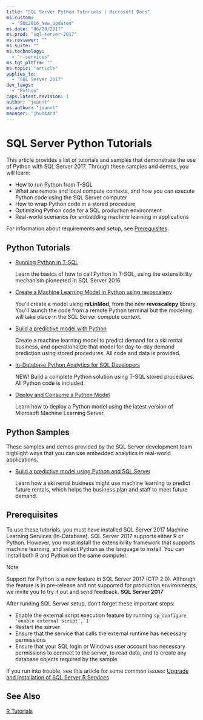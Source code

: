 ```yaml
---
title: "SQL Server Python Tutorials | Microsoft Docs"
ms.custom: 
  - "SQL2016_New_Updated"
ms.date: "06/20/2017"
ms.prod: "sql-server-2017"
ms.reviewer: ""
ms.suite: ""
ms.technology: 
  - "r-services"
ms.tgt_pltfrm: ""
ms.topic: "article"
applies_to: 
  - "SQL Server 2017"
dev_langs: 
  - "Python"
caps.latest.revision: 1
author: "jeannt"
ms.author: "jeannt"
manager: "jhubbard"
---
```

# SQL Server Python Tutorials

This article provides a list of tutorials and samples that demonstrate the use of Python with SQL Server 2017. Through these samples and demos, you will learn:

+ How to run Python from T-SQL
+ What are remote and local compute contexts, and how you can execute Python code using the SQL Server computer
+ How to wrap Python code in a stored procedure
+ Optimizing Python code for a SQL production environment
+ Real-world scenarios for embedding machine learning in applications

For information about requirements and setup, see [Prerequisites](#bkmk_Prerequisites).

## <a name="bkmk_pythontutorials"></a>Python Tutorials

+ [Running Python in T-SQL](run-python-using-t-sql.md)

   Learn the basics of how to call Python in T-SQL, using the extensibility mechanism pioneered in SQL Server 2016.

+ [Create a Machine Learning Model in Python using revoscalepy](use-python-revoscalepy-to-create-model.md)

   You'll create a model using **rxLinMod**, from the new **revoscalepy** library. You'll launch the code from a remote Python terminal but the modeling will take place in the SQL Server compute context.

+ [Build a predictive model with Python](https://github.com/Microsoft/sql-server-samples/tree/master/samples/features/machine-learning-services/python/getting-started/rental-prediction)

  Create a machine learning model to predict demand for a ski rental business, and operationalize that model for day-to-day demand prediction using stored procedures. All code and data is provided.

+ [In-Database Python Analytics for SQL Developers](sqldev-in-database-python-for-sql-developers.md)

  NEW! Build a complete Python solution using T-SQL stored procedures. All Python code is included.

+ [Deploy and Consume a Python Model](..\python\publish-consume-python-code.md)

  Learn how to deploy a Python model using the latest version of Microsoft Machine Learning Server.

## Python Samples

These samples and demos provided by the SQL Server development team highlight ways that you can use embedded analytics in real-world applications.

+ [Build a predictive model using Python and SQL Server](https://microsoft.github.io/sql-ml-tutorials/python/rentalprediction/)

  Learn how a ski rental business might use machine learning to predict future rentals, which helps the business plan and staff to meet future demand.

## <a name="bkmk_Prerequisites"></a>Prerequisites

To use these tutorials, you must have installed SQL Server 2017 Machine Learning Services (In-Database). SQL Server 2017 supports either R or Python. However, you must install the extensibility framework that supports machine learning, and select Python as the language to install. You can install both R and Python on the same computer.

> [!NOTE]
>
> Support for Python is a new feature in SQL Server 2017 (CTP 2.0). Although the feature is in pre-release and not supported for production environments, we invite you to try it out and send feedback.
**SQL Server 2017**

After running SQL Server setup, don't forget these important steps:

+ Enable the external script execution feature by running `sp_configure 'enable external script', 1`
+ Restart the server
+ Ensure that the service that calls the external runtime has necessary permissions
+ Ensure that your SQL login or Windows user account has necessary permissions to connect to the server, to read data, and to create any database objects required by the sample

If you run into trouble, see this article for some common issues: [Upgrade and Installation of SQL Server R Services](../../advanced-analytics/r-services/upgrade-and-installation-faq-sql-server-r-services.md)

## See Also

[R Tutorials](sql-server-r-tutorials.md)